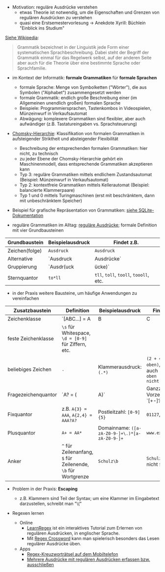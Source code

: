 - Motivation: reguläre Ausdrücke verstehen
    - etwas Theorie ist notwendig, um die Eigenschaften und Grenzen von regulären Ausdrücken zu verstehen
    - quasi eine Erstsemestervorlesung -> Anekdote Xyrill: Büchlein "Einblick ins Studium"

[Siehe Wikipedia](https://de.wikipedia.org/wiki/Grammatik ):

> Grammatik bezeichnet in der Linguistik jede Form einer systematischen Sprachbeschreibung. Dabei steht der Begriff der Grammatik einmal für das Regelwerk selbst, auf der anderen Seite aber auch für die Theorie über eine bestimmte Sprache oder Sprachfamilie.

- im Kontext der Informatik: **formale Grammatiken** für **formale Sprachen**
    - formale Sprache: Menge von Symbolketten ("Wörter"), die aus Symbolen ("Alphabet") zusammengesetzt werden
    - formale Grammatik: endlich große Beschreibung einer (im Allgemeinen unendlich großen) formalen Sprache
    - Beispiele: Programmiersprachen, Tastenkombos in Videospielen, Münzeinwurf in Verkaufsautomat
    - Abwägung: komplexere Grammatiken sind flexibler, aber auch aufwändiger (z.B. Tastatureingaben vs. Sprachsteuerung)

- [Chomsky-Hierarchie](https://de.wikipedia.org/wiki/Chomsky-Hierarchie#%C3%9Cbersicht ): Klassifikation von formalen Grammatiken in aufsteigender Striktheit und absteigender Flexibilität
    - Beschreibung der entsprechenden formalen Grammatiken: hier nicht, zu technisch
    - zu jeder Ebene der Chomsky-Hierarchie gehört ein Maschinenmodell, dass entsprechende Grammatiken akzeptieren kann
    - Typ 3: reguläre Grammatiken mittels endlichem Zustandsautomat (Beispiel: Münzeinwurf in Verkaufsautomat)
    - Typ 2: kontextfreie Grammatiken mittels Kellerautomat (Beispiel: balancierte Klammerpaare)
    - Typ 1 und 0 mittels Turingmaschinen (erst mit beschränktem, dann mit unbeschränktem Speicher)

- Beispiel für grafische Repräsentation von Grammatiken: [siehe SQLite-Dokumentation](https://sqlite.org/lang_select.html )

- reguläre Grammatiken im Alltag: [reguläre Ausdrücke](https://de.wikipedia.org/wiki/Regul%C3%A4rer_Ausdruck ); formale Definition mit vier Grundbausteinen

| Grundbaustein  | Beispielausdruck | Findet z.B. |
| -------------- | ---------------- | ----------- |
| Zeichen(folge) | `Ausdruck` | `Ausdruck` |
| Alternative | `Ausdruck|Ausdrücke` | `Ausdruck` und `Ausdrücke` |
| Gruppierung | `Ausdr(uck|ücke)` | `Ausdruck` und `Ausdrücke` |
| Sternquantor | `to*ll` | `tll`, `toll`, `tooll`, `toooll`, etc. |

- in der Praxis weitere Bausteine, um häufige Anwendungen zu vereinfachen

| Zusatzbaustein | Definition | Beispielausdruck | Findet z.B. |
| --- | --- | --- | --- |
| Zeichenklasse | `[ABC...] = A|B|C|...` | positive Ganzzahl: `0|[1-9][0-9]*` | `0`, `42`, `900`, aber nicht `0815` |
| feste Zeichenklasse | `\s` für Whitespace, `\d = [0-9]` für Ziffern, etc. | |
| beliebiges Zeichen | `.` | Klammerausdruck: `(.*)` | `(2 + 4)`, `(siehe oben)`, aber auch `(siehe oben (oder nicht)` |
| Fragezeichenquantor | `A? = (|A)` | Ganzzahl mit Vorzeichen: `[+-]?(0|[1-9][0-9]*)` | `+0`, `-42`, `23` |
| Fixquantor | z.B. `A{3} = AAA`, `A{2,4} = AAA?A?` | Postleitzahl: `[0-9]{5}` | `01127`, `50616` |
| Plusquantor | `A+ = AA*` | Domainname: `([a-zA-Z0-9-]+\.)*[a-zA-Z0-9-]+` | `www.example.com` |
| Anker | `^` für Zeilenanfang, `$` für Zeilenende, `\b` für Wortgrenze | `Schulz\b` | `Schulz`, aber nicht `Schulze` |

- Problem in der Praxis: **Escaping**
    - z.B. Klammern sind Teil der Syntax; um eine Klammer im Eingabetext darzustellen, schreibt man "\\("

- Regexen lernen
    - Online
        - [LearnRegex](https://regexlearn.com/learn/regex101 ) ist ein interaktives Tutorial zum Erlernen von regulären Ausdrücken, in englischer Sprache.
        - Mit [Regex Crossword](https://regexcrossword.com ) kann man spielerisch besonders das Lesen regulärer Ausdrücke üben.
    - Apps
        - [Regex-Kreuzworträtsel auf dem Mobiltelefon](https://f-droid.org/en/packages/de.chagemann.regexcrossword/ )
        - [Mehrere Ausdrücke mit regulären Ausdrücken erfassen bzw. ausschließen](https://f-droid.org/en/packages/com.phikal.regex/ )

